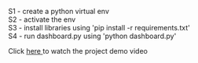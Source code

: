 S1 - create a python virtual env<br />
S2 - activate the env<br />
S3 - install libraries using 'pip install -r requirements.txt'<br />
S4 - run dashboard.py using 'python dashboard.py'<br />

Click <a href= "./demo/DemoDayVideo.mp4" download> here </a> to watch the project demo video
